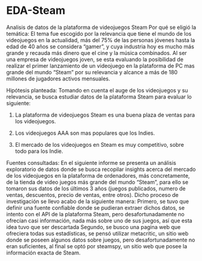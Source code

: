 # EDA-Steam
Analisis de datos de la plataforma de videojuegos Steam
Por qué se eligió la temática:
El tema fue escogido por la relevancia que tiene el mundo de los videojuegos en la actualidad, más del 75% de las personas jóvenes hasta la edad de 40 años se considera “gamer”, y cuya industria hoy es mucho más grande y recauda más dinero que el cine y la música combinados.
Al ser una empresa de videojuegos joven, se esta evaluando la posibilidad de realizar el primer lanzamiento de un videojuego en la plataforma de PC mas grande del mundo “Steam” por su relevancia y alcance a más de 180 millones de jugadores activos mensuales.

Hipótesis planteada:
Tomando en cuenta el auge de los videojuegos y su relevancia, se busca estudiar datos de la plataforma Steam para evaluar lo siguiente:

1)	La plataforma de videojuegos Steam es una buena plaza de ventas para los videojuegos.

2)	Los videojuegos AAA son mas populares que los Indies.

3)	El mercado de los videojuegos en Steam es muy competitivo, sobre todo para los Indie.

Fuentes consultadas:
En el siguiente informe se presenta un análisis exploratorio de datos donde se busca recopilar insights acerca del mercado de los videojuegos en la plataforma de ordenadores, más concretamente, de la tienda de video juegos más grande del mundo “Steam”, para ello se tomaron sus datos de los últimos 3 años (juegos publicados, numero de ventas, descuentos, precio de ventas, entre otros). Dicho proceso de investigación se llevo acabo de la siguiente manera:
Primero, se tuvo que definir una fuente confiable donde se pudieran extraer dichos datos, se intento con el API de la plataforma Steam, pero desafortunadamente no ofrecían casi información, nada más sobre uno de sus juegos, así que esta idea tuvo que ser descartada
Segundo, se busco una pagina web que ofreciera todas sus estadísticas, se pensó utilizar metacritic, un sitio web donde se poseen algunos datos sobre juegos, pero desafortunadamente no eran suficientes, al final se optó por steamspy, un sitio web que posee la información exacta de Steam.
